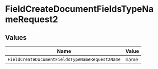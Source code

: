 # FieldCreateDocumentFieldsTypeNameRequest2


## Values

| Name                                            | Value                                           |
| ----------------------------------------------- | ----------------------------------------------- |
| `FieldCreateDocumentFieldsTypeNameRequest2Name` | name                                            |